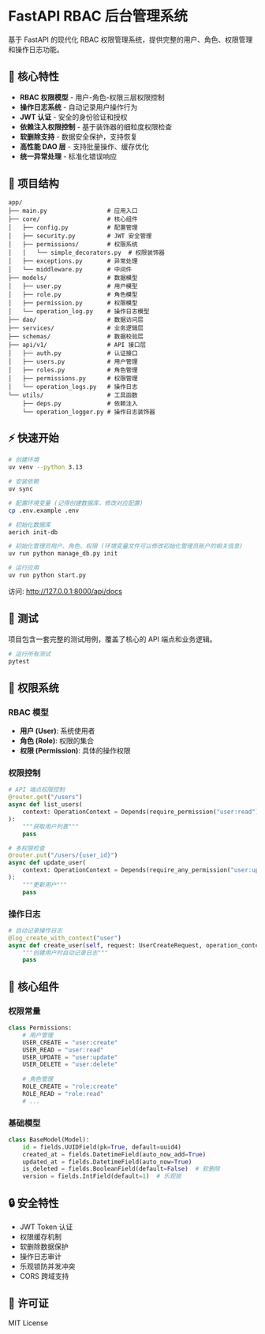 # FastAPI RBAC 后台管理系统

基于 FastAPI 的现代化 RBAC 权限管理系统，提供完整的用户、角色、权限管理和操作日志功能。

## 🚀 核心特性

- **RBAC 权限模型** - 用户-角色-权限三层权限控制
- **操作日志系统** - 自动记录用户操作行为
- **JWT 认证** - 安全的身份验证和授权
- **依赖注入权限控制** - 基于装饰器的细粒度权限检查
- **软删除支持** - 数据安全保护，支持恢复
- **高性能 DAO 层** - 支持批量操作、缓存优化
- **统一异常处理** - 标准化错误响应

## 📁 项目结构

```
app/
├── main.py                 # 应用入口
├── core/                   # 核心组件
│   ├── config.py           # 配置管理
│   ├── security.py         # JWT 安全管理
│   ├── permissions/        # 权限系统
│   │   └── simple_decorators.py  # 权限装饰器
│   ├── exceptions.py       # 异常处理
│   └── middleware.py       # 中间件
├── models/                 # 数据模型
│   ├── user.py             # 用户模型
│   ├── role.py             # 角色模型
│   ├── permission.py       # 权限模型
│   └── operation_log.py    # 操作日志模型
├── dao/                    # 数据访问层
├── services/               # 业务逻辑层
├── schemas/                # 数据校验层
├── api/v1/                 # API 接口层
│   ├── auth.py             # 认证接口
│   ├── users.py            # 用户管理
│   ├── roles.py            # 角色管理
│   ├── permissions.py      # 权限管理
│   └── operation_logs.py   # 操作日志
└── utils/                  # 工具函数
    ├── deps.py             # 依赖注入
    └── operation_logger.py # 操作日志装饰器
```

## ⚡ 快速开始

```bash
# 创建环境
uv venv --python 3.13

# 安装依赖
uv sync

# 配置环境变量 (记得创建数据库，修改对应配置)
cp .env.example .env

# 初始化数据库
aerich init-db

# 初始化管理员用户、角色、权限 (环境变量文件可以修改初始化管理员账户的相关信息)
uv run python manage_db.py init

# 运行应用
uv run python start.py
```

访问: http://127.0.0.1:8000/api/docs

## 🧪 测试

项目包含一套完整的测试用例，覆盖了核心的 API 端点和业务逻辑。

```bash
# 运行所有测试
pytest
```

## 🌟 权限系统

### RBAC 模型
- **用户 (User)**: 系统使用者
- **角色 (Role)**: 权限的集合
- **权限 (Permission)**: 具体的操作权限

### 权限控制
```python
# API 端点权限控制
@router.get("/users")
async def list_users(
    context: OperationContext = Depends(require_permission("user:read"))
):
    """获取用户列表"""
    pass

# 多权限检查
@router.put("/users/{user_id}")
async def update_user(
    context: OperationContext = Depends(require_any_permission("user:update", "admin:write"))
):
    """更新用户"""
    pass
```

### 操作日志
```python
# 自动记录操作日志
@log_create_with_context("user")
async def create_user(self, request: UserCreateRequest, operation_context: OperationContext):
    """创建用户时自动记录日志"""
    pass
```

## 🔧 核心组件

### 权限常量
```python
class Permissions:
    # 用户管理
    USER_CREATE = "user:create"
    USER_READ = "user:read"
    USER_UPDATE = "user:update"
    USER_DELETE = "user:delete"
    
    # 角色管理
    ROLE_CREATE = "role:create"
    ROLE_READ = "role:read"
    # ...
```

### 基础模型
```python
class BaseModel(Model):
    id = fields.UUIDField(pk=True, default=uuid4)
    created_at = fields.DatetimeField(auto_now_add=True)
    updated_at = fields.DatetimeField(auto_now=True)
    is_deleted = fields.BooleanField(default=False)  # 软删除
    version = fields.IntField(default=1)  # 乐观锁
```

## 🔒 安全特性

- JWT Token 认证
- 权限缓存机制
- 软删除数据保护
- 操作日志审计
- 乐观锁防并发冲突
- CORS 跨域支持

## 📄 许可证

MIT License
